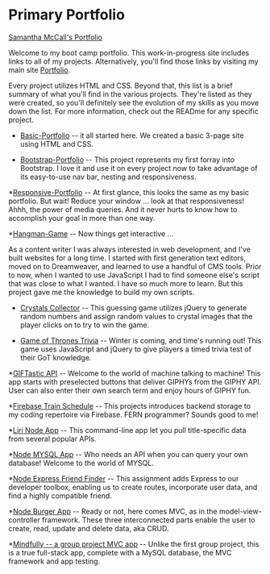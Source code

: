 # Primary Portfolio

[Samantha McCall's Portfolio](https://green64.github.io)

Welcome to my boot camp portfolio. This work-in-progress site includes links to all of my projects. Alternatively, you'll find those links by visiting my main site [Portfolio](https://green64.github.io/portfolio.html).

Every project utilizes HTML and CSS. Beyond that, this list is a brief summary of what you'll find in the various projects. They're listed as they were created, so you'll definitely see the evolution of my skills as you move down the list. For more information, check out the READme for any specific project. 

* [Basic-Portfolio](https://green64.github.io/Basic-Portfolio/) -- it all started here. We created a basic 3-page site using HTML and CSS. 

* [Bootstrap-Portfolio](https://green64.github.io/Bootstrap-Portfolio/) -- This project represents my first forray into Bootstrap. I love it and use it on every project now to take advantage of its easy-to-use nav bar, nesting and responsiveness.

*[Responsive-Portfolio](https://green64.github.io/Responsive-Portfolio/) -- At first glance, this looks the same as my basic portfolio. But wait! Reduce your window ... look at that responsiveness! Ahhh, the power of media queries. And it never hurts to know how to accomplish your goal in more than one way. 

*[Hangman-Game](https://green64.github.io/Hangman-Game/) -- Now things get interactive ... 

As a content writer I was always  interested in web development, and I've built websites for a long time. I started with first generation text editors, moved on to Dreamweaver, and learned to use a handful of CMS tools. Prior to now, when I wanted to use JavaScript I had to find someone else's script that was close to what I wanted. I have so much more to learn. But this project gave me the knowledge to build my own scripts. 

* [Crystals Collector](https://green64.github.io/Crystals-Collector-jQuery-game/) -- This guessing game utilizes jQuery to generate random numbers and assign random values to crystal images that the player clicks on to try to win the game. 

* [Game of Thrones Trivia](https://green64.github.io/TriviaGame/) -- Winter is coming, and time's running out! This game uses JavaScript and jQuery to give players a timed trivia test of their GoT knowledge. 

*[GIFTastic API](https://green64.github.io/GifTastic-API/) -- Welcome to the world of machine talking to machine! This app starts with preselected buttons that deliver GIPHYs from the GIPHY API. User can also enter their own search term and enjoy hours of GIPHY fun.

*[Firebase Train Schedule](https://green64.github.io/Firebase-Train-Scheduler/) -- This projects introduces backend storage to my coding repertoire via Firebase. FERN programmer? Sounds good to me!

*[Liri Node App](https://green64.github.io/Liri-Node-App/) -- This command-line app let you pull title-specific data from several popular APIs.

*[Node MYSQL App](https://green64.github.io/Node-MYSQL-app/) -- Who needs an API when you can query your own database! Welcome to the world of MYSQL.

*[Node Express Friend Finder](https://immense-plateau-53936.herokuapp.com/) -- This assignment adds Express to our developer toolbox, enabling us to create routes, incorporate user data, and find a highly compatible friend.   

*[Node Burger App](https://stark-ocean-97912.herokuapp.com/) -- Ready or not, here comes MVC, as in  the model-view-controller framework. These three interconnected parts enable the user to create, read, update and delete data, aka CRUD.  

*[Mindfully -- a group project MVC app](https://secret-brook-82924.herokuapp.com/) -- Unlike the first group project, this is a true full-stack app, complete with a MySQL database, the MVC framework and app testing. 

